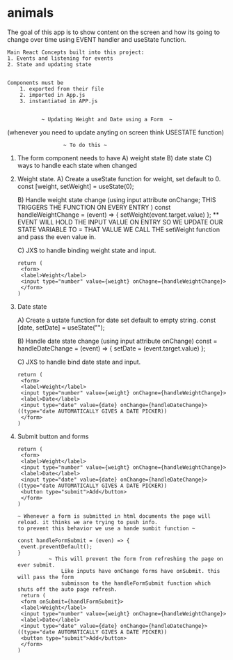 # animals

The goal of this app is to show content on the screen
and how its going to change over time using EVENT handler
and useState function. 

    Main React Concepts built into this project:
    1. Events and listening for events
    2. State and updating state


    Components must be
        1. exported from their file
        2. imported in App.js
        3. instantiated in APP.js


               ~ Updating Weight and Date using a Form  ~
 (whenever you need to update anyting on screen think USESTATE function)
                    
                      ~ To do this ~
1. The  form component needs to have
     A) weight state
     B) date state
     C) ways to handle each state when changed

2. Weight state.
    A)  Create a useState function for weight, set default to 0.   
            const [weight, setWeight] = useState(0);     

    B)  Handle weight state change (using input attribute onChange; THIS TRIGGERS THE FUNCTION ON EVERY ENTRY ) 
            const handleWeightChange = (event) => {
                setWeight(event.target.value)
            };
    ** EVENT WILL HOLD THE INPUT VALUE ON ENTRY SO WE UPDATE OUR STATE VARIABLE TO = THAT VALUE
       WE CALL THE setWeight function and pass the even value in. 

    C) JXS to handle binding weight state and input. 

       return (
        <form>
        <label>Weight</label>
        <input type="number" value={weight} onChagne={handleWeightChange}>
        </form>
       ) 

3. Date state
    
    A) Create a ustate function for date set default to empty string. 
            const [date, setDate] = useState("");

    B) Handle date state change (using input attribute onChange) 
            const = handleDateChange = (event) => {
                setDate = (event.target.value)
            };
    
    C) JXS to handle bind date state and input. 

       return (
        <form>
        <label>Weight</label>
        <input type="number" value={weight} onChagne={handleWeightChange}>
        <label>Date</label>   
        <input type="date" value={date} onChange={handleDateChange}> ((type="date AUTOMATICALLY GIVES A DATE PICKER))
        </form>
       ) 


4. Submit button and forms


       return (
        <form>
        <label>Weight</label>
        <input type="number" value={weight} onChagne={handleWeightChange}>
        <label>Date</label>   
        <input type="date" value={date} onChange={handleDateChange}> ((type="date AUTOMATICALLY GIVES A DATE PICKER))
        <button type="submit">Add</button>
        </form>
       ) 

       ~ Whenever a form is submitted in html documents the page will reload. it thinks we are trying to push info.
       to prevent this behavior we use a hande sumbit function ~ 

       const handleFormSubmit = (even) => {
        event.preventDefault();
       }
                 ~ This will prevent the form from refreshing the page on ever submit. 
                     Like inputs have onChange forms have onSubmit. this will pass the form 
                     submisson to the handleFormSubmit function which shuts off the auto page refresh.  
        return (
        <form onSubmit={handlFormSubmit}>
        <label>Weight</label>
        <input type="number" value={weight} onChagne={handleWeightChange}>
        <label>Date</label>   
        <input type="date" value={date} onChange={handleDateChange}> ((type="date AUTOMATICALLY GIVES A DATE PICKER))
        <button type="submit">Add</button>
        </form>
       ) 
